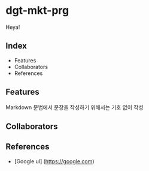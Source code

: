 # dgt-mkt-prg
Heya!
## Index

- Features
- Collaborators
- References

## Features

Markdown 문법에서 문장을 작성하기 위해서는 기호 없이 작성

## Collaborators

## References

- [Google ul] (https://google.com)